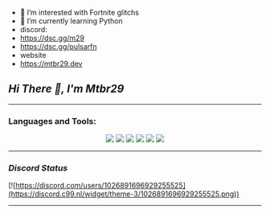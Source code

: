 
- 👀 I’m interested with Fortnite glitchs
- 🌱 I’m currently learning Python
- discord:
- https://dsc.gg/m29
- https://dsc.gg/pulsarfn
- website
- https://mtbr29.dev
<!---
mtbr29/mtbr29 is a ✨ special ✨ repository because its `README.md` (this file) appears on your GitHub profile.
You can click the Preview link to take a look at your changes.
--->

## ***Hi There 👋, I'm Mtbr29***



---

### Languages and Tools:

<p align='center'>

  <img src="https://img.shields.io/badge/batch%20-%23000000.svg?&style=for-the-badge&logo=educative&logoColor=white"/>
  <img src="https://img.shields.io/badge/html%20-%23E34F26.svg?&style=for-the-badge&logo=html5&logoColor=white"/>
  <img src="https://img.shields.io/badge/PHP%20-%23777BB4.svg?&style=for-the-badge&logo=php&logoColor=white"/>
  <img src="https://img.shields.io/badge/css%20-%231572B6.svg?&style=for-the-badge&logo=css3&logoColor=white"/>

  <img src="https://img.shields.io/badge/python%20-%2314354C.svg?&style=for-the-badge&logo=python&logoColor=white"/> 
  <img src="https://img.shields.io/badge/rss%20-%23FFA500.svg?&style=for-the-badge&logo=rss&logoColor=white"/> 

</p>

---------------

### ***Discord Status***

[![https://discord.com/users/1026891696929255525](https://discord.c99.nl/widget/theme-3/1026891696929255525.png))

---------------

